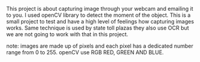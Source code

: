 This project is about capturing image through your webcam and emailing it to you.
I used openCV library to detect the moment of the object. 
This is a small project to test and have a high level of feelings how
capturing images works. 
Same technique is used by state toll plazas they also use OCR but we 
are not going to work with that in this project. 

note: images are made up of pixels and each pixel has a dedicated number 
range from 0 to 255. openCV use RGB RED, GREEN AND BLUE. 


